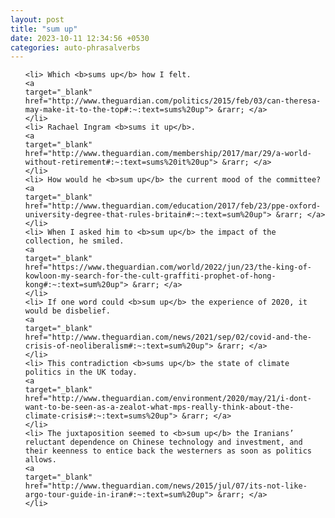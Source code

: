 ```yaml
---
layout: post
title: "sum up"
date: 2023-10-11 12:34:56 +0530
categories: auto-phrasalverbs
---
```

<ol>

    <li> Which <b>sums up</b> how I felt.
    <a 
    target="_blank" 
    href="http://www.theguardian.com/politics/2015/feb/03/can-theresa-may-make-it-to-the-top#:~:text=sums%20up"> &rarr; </a>
    </li>
    <li> Rachael Ingram <b>sums it up</b>.
    <a 
    target="_blank" 
    href="http://www.theguardian.com/membership/2017/mar/29/a-world-without-retirement#:~:text=sums%20it%20up"> &rarr; </a>
    </li>
    <li> How would he <b>sum up</b> the current mood of the committee?
    <a 
    target="_blank" 
    href="http://www.theguardian.com/education/2017/feb/23/ppe-oxford-university-degree-that-rules-britain#:~:text=sum%20up"> &rarr; </a>
    </li>
    <li> When I asked him to <b>sum up</b> the impact of the collection, he smiled.
    <a 
    target="_blank" 
    href="https://www.theguardian.com/world/2022/jun/23/the-king-of-kowloon-my-search-for-the-cult-graffiti-prophet-of-hong-kong#:~:text=sum%20up"> &rarr; </a>
    </li>
    <li> If one word could <b>sum up</b> the experience of 2020, it would be disbelief.
    <a 
    target="_blank" 
    href="http://www.theguardian.com/news/2021/sep/02/covid-and-the-crisis-of-neoliberalism#:~:text=sum%20up"> &rarr; </a>
    </li>
    <li> This contradiction <b>sums up</b> the state of climate politics in the UK today.
    <a 
    target="_blank" 
    href="http://www.theguardian.com/environment/2020/may/21/i-dont-want-to-be-seen-as-a-zealot-what-mps-really-think-about-the-climate-crisis#:~:text=sums%20up"> &rarr; </a>
    </li>
    <li> The juxtaposition seemed to <b>sum up</b> the Iranians’ reluctant dependence on Chinese technology and investment, and their keenness to entice back the westerners as soon as politics allows.
    <a 
    target="_blank" 
    href="http://www.theguardian.com/news/2015/jul/07/its-not-like-argo-tour-guide-in-iran#:~:text=sum%20up"> &rarr; </a>
    </li>